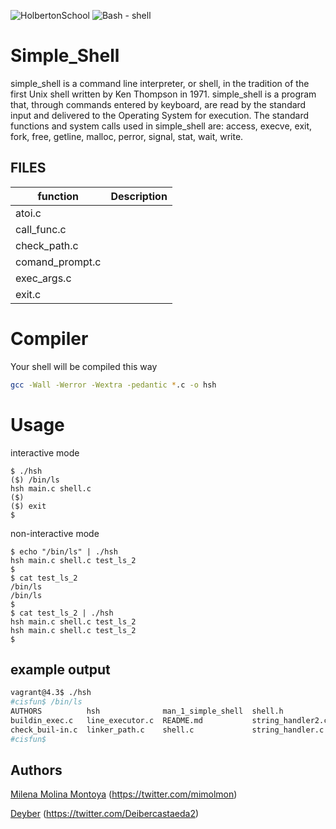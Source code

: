 ![HolbertonSchool](https://www.holbertonschool.com/holberton-logo.png)
![Bash - shell](https://bashlogo.com/img/logo/jpg/full_colored_dark.jpg)

# Simple_Shell
simple_shell is a command line interpreter, or shell, in the tradition of the first Unix shell written by Ken Thompson in 1971.
simple_shell is a program that, through commands entered by keyboard, are read by the standard input and delivered to the Operating System for execution.
The standard functions and system calls used in simple_shell are:
access, execve, exit, fork, free, getline, malloc, perror, signal, stat, wait, write.

## FILES 

|function   |  Description |
| ---    | --- |
|atoi.c |       |
|call_func.c |        |
|check_path.c |       |
|comand_prompt.c    |     |
|exec_args.c   |      |
|exit.c  |       |

# Compiler

Your shell will be compiled this way
```bash
gcc -Wall -Werror -Wextra -pedantic *.c -o hsh
```
# Usage

 interactive mode
```
$ ./hsh
($) /bin/ls
hsh main.c shell.c
($)
($) exit
$
```
 non-interactive mode
```
$ echo "/bin/ls" | ./hsh
hsh main.c shell.c test_ls_2
$
$ cat test_ls_2
/bin/ls
/bin/ls
$
$ cat test_ls_2 | ./hsh
hsh main.c shell.c test_ls_2
hsh main.c shell.c test_ls_2
$
```
## example output
```bash
vagrant@4.3$ ./hsh
#cisfun$ /bin/ls
AUTHORS          hsh              man_1_simple_shell  shell.h            strtok.c
buildin_exec.c   line_executor.c  README.md           string_handler2.c
check_buil-in.c  linker_path.c    shell.c             string_handler.c
#cisfun$ 
```
## Authors

[Milena Molina Montoya](https://github.com/MIlenaMontoya/simple_shell)
        (https://twitter.com/mimolmon)

[Deyber](https://github.com/Deyber2000/simple_shell)
        (https://twitter.com/Deibercastaeda2)
